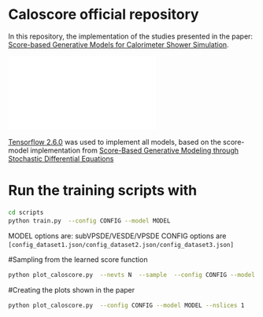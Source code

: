 # Caloscore official repository

In this repository, the implementation of the studies presented in the paper: [Score-based Generative Models for Calorimeter Shower Simulation](https://arxiv.org/submit/4361698).

![The score-based generative model is trained using a diffusion process that slowly perturbs the data. Generation of new samples is carried out by reversing the diffusion process using the learned score-function, or the gradient of the data density. For different time-steps, we show the distribution of deposited energies versus generated particle energies (top) and the energy deposition in a single layer of a calorimeter (bottom), generated with our proposed CaloScore model.](./assets/caloscore_scheme.pdf)

[Tensorflow 2.6.0](https://www.tensorflow.org/) was used to implement all models, based on the score-model implementation from [Score-Based Generative Modeling through Stochastic Differential Equations](https://github.com/yang-song/score_sde) 

# Run the training scripts with

```bash
cd scripts
python train.py  --config CONFIG --model MODEL
```
MODEL options are: subVPSDE/VESDE/VPSDE
CONFIG options are ```[config_dataset1.json/config_dataset2.json/config_dataset3.json]```

#Sampling from the learned score function

```bash
python plot_caloscore.py  --nevts N  --sample  --config CONFIG --model MODEL
```
#Creating the plots shown in the paper

```bash
python plot_caloscore.py  --config CONFIG --model MODEL --nslices 1
```


